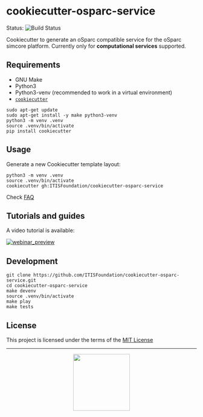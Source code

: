 # cookiecutter-osparc-service

Status: ![Build Status](https://github.com/ITISFoundation/cookiecutter-osparc-service/workflows/Github-CI%20Push/PR/badge.svg)

Cookiecutter to generate an oSparc compatible service for the oSparc simcore platform. Currently only for **computational services** supported.


## Requirements
- GNU Make
- Python3
- Python3-venv (recommended to work in a virtual environment)
- [``cookiecutter``](https://python-package-generator.readthedocs.io/en/master/)

```console
sudo apt-get update
sudo apt-get install -y make python3-venv
python3 -m venv .venv
source .venv/bin/activate
pip install cookiecutter
```

## Usage

Generate a new Cookiecutter template layout:
```console
python3 -m venv .venv
source .venv/bin/activate
cookiecutter gh:ITISFoundation/cookiecutter-osparc-service
```

Check [FAQ](./FAQ.md)

## Tutorials and guides
A video tutorial is available:

[![webinar_preview](https://img.youtube.com/vi/yoKXHMQcs1Y/0.jpg)](https://www.youtube.com/watch?v=yoKXHMQcs1Y)

## Development

```console
git clone https://github.com/ITISFoundation/cookiecutter-osparc-service.git
cd cookiecutter-osparc-service
make devenv
source .venv/bin/activate
make play
make tests
```

## License

This project is licensed under the terms of the [MIT License](/LICENSE)


---

<p align="center">
<img src="https://forthebadge.com/images/badges/built-with-love.svg" width="150">
</p>
